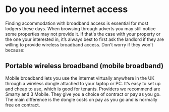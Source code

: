 Do you need internet access
===========================
Finding accommodation with broadband access is essential for most lodgers these
days. When browsing through adverts you may still notice some properties may not
provide it. If that's the case with your property or the one your interested
in, it’s always best to first ask the landlord if they are willing to provide
wireless broadband access. Don't worry if they won't because:

Portable wireless broadband (mobile broadband)
----------------------------------------------
Mobile broadband lets you use the internet virtually anywhere in the UK through
a wireless dongle attached to your laptop or PC. It’s easy to set up and cheap
to use, which is good for tenants. Providers we recommend are Smarty and 3
Mobile. They give you a choice of contract or pay as you go.
The main difference is the dongle costs on pay as you go and is normally free on contract.
